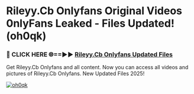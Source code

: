 # Rileyy.Cb Onlyfans Original Videos 0nlyFans Leaked - Files Updated! (oh0qk)

<h3>🔴 CLICK HERE 🌐==►► <a href="https://tinyurl.com/ehrbuxhb" rel="nofollow">Rileyy.Cb Onlyfans Updated Files</a></h3>

Get Rileyy.Cb Onlyfans and all content. Now you can access all videos and pictures of Rileyy.Cb Onlyfans. New Updated Files 2025!

[![oh0qk](https://i.imgur.com/lVYEuWS.gif)](https://tinyurl.com/ehrbuxhb)
